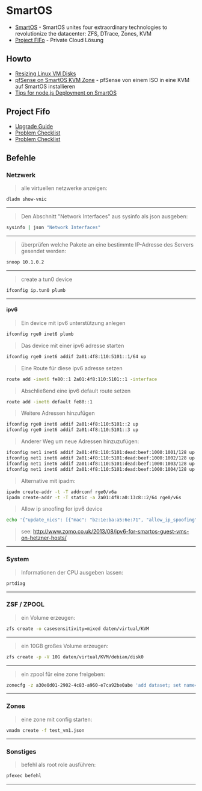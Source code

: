 # SmartOS

* [SmartOS](http://smartos.org/) - SmartOS unites four extraordinary technologies to revolutionize the datacenter:
ZFS, DTrace, Zones, KVM
* [Project FIFo](https://project-fifo.net/) - Private Cloud Lösung


## Howto
* [Resizing Linux VM Disks](http://wiki.smartos.org/display/DOC/Resizing+Linux+VM+Disks)
* [pfSense on SmartOS KVM Zone](http://nullworks.wordpress.com/2013/12/19/pfsense-on-smartos-kvm-zone/) - pfSense von einem ISO in eine KVM auf SmartOS installieren
* [Tips for node.js Deployment on SmartOS](http://marius.me.uk/blog/2013/04/tips-nodejs-deployment-smartos/)

## Project Fifo

* [Upgrade Guide](https://docs.project-fifo.net/general/upgrade.html)
* [Problem Checklist](https://project-fifo.net/display/PF/Problem+Checklist)
* [Problem Checklist](https://docs.project-fifo.net/en/dev/troubleshooting.html)

## Befehle

### Netzwerk

> alle virtuellen netzwerke anzeigen:
```bash
dladm show-vnic
```

---
> Den Abschnitt "Network Interfaces" aus sysinfo als json ausgeben:
```bash
sysinfo | json "Network Interfaces"
```

---
> überprüfen welche Pakete an eine bestimmte IP-Adresse des Servers gesendet werden:
```bash
snoop 10.1.0.2
```

---
> create a tun0 device
```bash
ifconfig ip.tun0 plumb
```


---

#### ipv6

> Ein device mit ipv6 unterstützung anlegen
```bash
ifconfig rge0 inet6 plumb
```
> Das device mit einer ipv6 adresse starten
```bash
ifconfig rge0 inet6 addif 2a01:4f8:110:5101::1/64 up
```
> Eine Route für diese ipv6 adresse setzen
```bash
route add -inet6 fe80::1 2a01:4f8:110:5101::1 -interface
```
> Abschließend eine ipv6 default route setzen
```bash
route add -inet6 default fe80::1
```
> Weitere Adressen hinzufügen
```bash
ifconfig rge0 inet6 addif 2a01:4f8:110:5101::2 up
ifconfig rge0 inet6 addif 2a01:4f8:110:5101::3 up
```
> Anderer Weg um neue Adressen hinzuzufügen:
```bash
ifconfig net1 inet6 addif 2a01:4f8:110:5101:dead:beef:1000:1001/128 up
ifconfig net1 inet6 addif 2a01:4f8:110:5101:dead:beef:1000:1002/128 up
ifconfig net1 inet6 addif 2a01:4f8:110:5101:dead:beef:1000:1003/128 up
ifconfig net1 inet6 addif 2a01:4f8:110:5101:dead:beef:1000:1004/128 up
```
> Alternative mit ipadm:
```bash
ipadm create-addr -t -T addrconf rge0/v6a
ipadm create-addr -t -T static -a 2a01:4f8:a0:13c8::2/64 rge0/v6s
```
> Allow ip snoofing for ipv6 device
```bash
echo '{"update_nics": [{"mac": "b2:1e:ba:a5:6e:71", "allow_ip_spoofing": true}]}' | vmadm update e5c4e68f-9b21-4d46-9c12-1e870b05e470
```
> see: http://www.zomo.co.uk/2013/08/ipv6-for-smartos-guest-vms-on-hetzner-hosts/

---


### System

> Informationen der CPU ausgeben lassen:
```bash
prtdiag
```

----
### ZSF / ZPOOL

> ein Volume erzeugen:
```bash
zfs create -o casesensitivity=mixed daten/virtual/KVM
```

---
> ein 10GB großes Volume erzeugen:
```bash
zfs create -p -V 10G daten/virtual/KVM/debian/disk0
```

---
> ein zpool für eine zone freigeben:
```bash
zonecfg -z a30e0d01-2902-4c83-a960-e7ca92be0abe 'add dataset; set name="zones/daten"; end; verify; commit'
```

----
### Zones

> eine zone mit config starten:
```bash
vmadm create -f test_vm1.json
```

----
### Sonstiges

> befehl als root role ausführen:
```bash
pfexec befehl
```

----